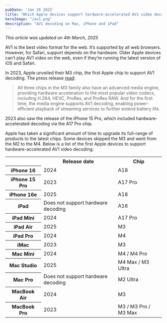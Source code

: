 ```yaml
---
pubDate: 'Jan 26 2025'
title: "Which Apple devices support hardware-accelerated AV1 video decoding?"
heroImage: "/av1.png"
description: "AV1 decoding on Mac, iPhone and iPad"
---
```

_This article was updated on 4th March, 2025_

AV1 is the best video format for the web. It’s supported by all web browsers. However, for Safari, support depends on the hardware. Older Apple devices can’t play AV1 video on the web, even if they’re running the latest version of iOS and Safari.

In 2023, Apple unveiled their M3 chip, the first Apple chip to support AV1 decoding. The press release [read](https://www.apple.com/uk/newsroom/2023/10/apple-unveils-m3-m3-pro-and-m3-max-the-most-advanced-chips-for-a-personal-computer/#:~:text=All%20three%20chips,extend%20battery%20life.):

> All three chips in the M3 family also have an advanced media engine, providing hardware acceleration to the most popular video codecs, including H.264, HEVC, ProRes, and ProRes RAW. And for the first time, the media engine supports AV1 decoding, enabling power-efficient playback of streaming services to further extend battery life.

2023 also saw the release of the iPhone 15 Pro, which included hardware-accelerated decoding via the A17 Pro chip.

Apple has taken a significant amount of time to upgrade its full-range of products to the latest chips. Some devices skipped the M3 and went from the M2 to the M4. Below is a list of the first Apple devices to support hardware-accelerated AV1 video decoding:

<table>
  <tr>
    <td></td>
    <th scope="col">Release date</th>
    <th scope="col">Chip</th>
  </tr>
    <tr>
    <th scope="row">iPhone 16</th>
    <td>2024</td>
    <td>A18</td>
  </tr>
  <tr>
    <th scope="row">iPhone 15 Pro</th>
    <td>2023</td>
    <td>A17 Pro</td>
  </tr>
    <tr>
    <th scope="row">iPhone 16e</th>
    <td>2025</td>
    <td>A18</td>
  </tr>
      <tr>
    <th scope="row">iPad</th>
    <td>Does not support hardware decoding</td>
    <td>A16</td>
  </tr>
  <tr>
    <th scope="row">iPad Mini</th>
    <td>2024</td>
    <td>A17 Pro</td>
  </tr>
  <tr>
    <th scope="row">iPad Air</th>
    <td>2025</td>
    <td>M3</td>
  </tr>
    <tr>
    <th scope="row">iPad Pro</th>
    <td>2024</td>
    <td>M4</td>
  </tr>
  <tr>
    <th scope="row">iMac</th>
    <td>2023</td>
    <td>M3</td>
  </tr>
    <tr>
    <th scope="row">Mac Mini</th>
    <td>2024</td>
    <td>M4 / M4 Pro</td>
  </tr>
  <tr>
    <th scope="row">Mac Studio</th>
    <td>2025</td>
    <td>M4 Max / M3 Ultra</td>
  </tr>
  <tr>
    <th scope="row">Mac Pro</th>
    <td>Does not support hardware decoding</td>
    <td>M2 Ultra</td>
  </tr>

   <tr>
    <th scope="row">MacBook Air</th>
    <td>2024</td>
    <td>M3</td>
  </tr>

   <tr>
    <th scope="row">MacBook Pro</th>
    <td>2023</td>
    <td>M3 / M3 Pro / M3 Max</td>
  </tr>
</table>
